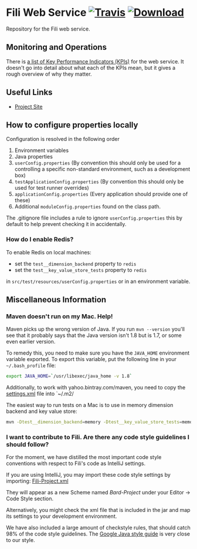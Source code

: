 Fili Web Service [![Travis](https://img.shields.io/travis/yahoo/fili.svg?maxAge=2592000?style=plastic)](Travis)  [![Download](https://api.bintray.com/packages/yahoo/maven/fili/images/download.svg) ](https://bintray.com/yahoo/maven/fili/_latestVersion)
===============================================================================================================


Repository for the Fili web service.

## Monitoring and Operations

There is [a list of Key Performance Indicators (KPIs)](kpis.md) for the web service. It doesn't go into detail about what each of the KPIs mean, but it gives a rough overview of why they matter.  


## Useful Links

- [Project Site](https://github.com/yahoo/fili)

## How to configure properties locally

Configuration is resolved in the following order

1. Environment variables
1. Java properties
1. `userConfig.properties` (By convention this should only be used for a controlling a specific non-standard environment, such as a development box)
1. `testApplicationConfig.properties` (By convention this should only be used for test runner overrides)
1. `applicationConfig.properties` (Every application should provide one of these)
1. Additional `moduleConfig.properties` found on the class path.

 The .gitignore file includes a rule to ignore `userConfig.properties` this by default to help prevent checking it in accidentally.

### How do I enable Redis?

To enable Redis on local machines:

- set the `test__dimension_backend` property to `redis`
- set the `test__key_value_store_tests` property to `redis`

in `src/test/resources/userConfig.properties` or in an environment variable.

## Miscellaneous Information

### Maven doesn't run on my Mac. Help!

Maven picks up the wrong version of Java. If you run `mvn --version` you'll see that it probably says that the Java version isn't 1.8 but is 1.7, or some even earlier version.

To remedy this, you need to make sure you have the `JAVA_HOME` environment variable exported. To export this variable, put the following line in your `~/.bash_profile` file:
 
```bash
export JAVA_HOME=`/usr/libexec/java_home -v 1.8`
```

Additionally, to work with yahoo.bintray.com/maven, you need to copy the [settings.xml](settings.xml) file into `~/.m2/

The easiest way to run tests on a Mac is to use in memory dimension backend and key value store: 

```bash
mvn -Dtest__dimension_backend=memory -Dtest__key_value_store_tests=memory clean test
```

### I want to contribute to Fili. Are there any code style guidelines I should follow?

For the moment, we have distilled the most important code style conventions with respect to Fili's code as IntelliJ settings.

If you are using IntelliJ, you may import these code style settings by importing: [Fili-Project.xml](Fili-Project.xml)

They will appear as a new Scheme named *Bard-Project* under your Editor &rarr; Code Style section.

Alternatively, you might check the xml file that is included in the jar and map its settings to your development environment.

We have also included a large amount of checkstyle rules, that should catch 98% of the code style guidelines. The 
[Google Java style guide](https://google.github.io/styleguide/javaguide.html) is very close to our style.
